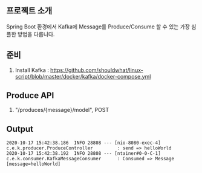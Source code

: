 ## 프로젝트 소개
Spring Boot 환경에서 Kafka에 Message를 Produce/Consume 할 수 있는 가장 심플한 방법을 다룹니다.

## 준비
1. Install Kafka : https://github.com/shouldwhat/linux-script/blob/master/docker/kafka/docker-compose.yml

## Produce API
1. "/produces/{message}/model", POST

## Output
```
2020-10-17 15:42:38.186  INFO 28808 --- [nio-8080-exec-4] c.e.k.producer.ProduceController         : send => helloWorld
2020-10-17 15:42:38.192  INFO 28808 --- [ntainer#0-0-C-1] c.e.k.consumer.KafkaMessageConsumer      : Consumed => Message [message=helloWorld]
```
